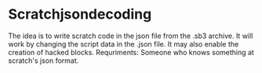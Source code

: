 # Scratchjsondecoding
The idea is to write scratch code in the json file from the .sb3 archive.
It will work by changing the script data in the .json file.
It may also enable the creation of hacked blocks.
Requriments:
Someone who knows something at scratch's json format.
